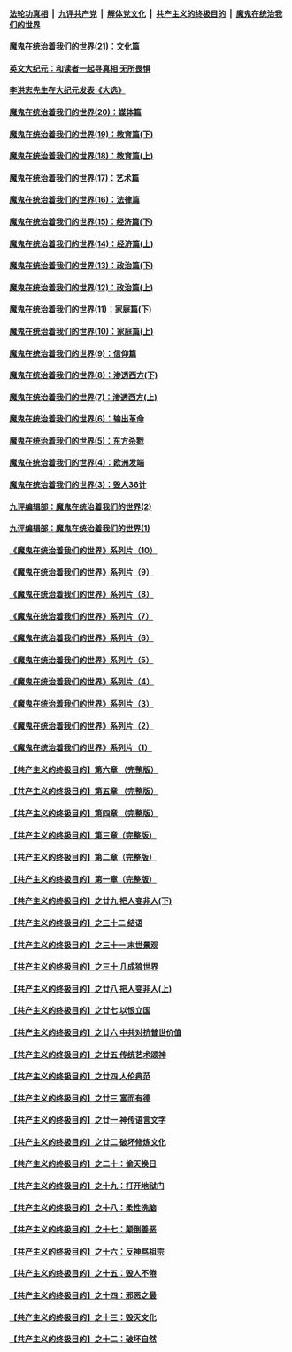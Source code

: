 

####  [法轮功真相](../../../../basic/blob/master/README.md?t=01172331) &nbsp;|&nbsp; [九评共产党](../../../../9ping.md/blob/master/README.md?t=01172331) &nbsp;|&nbsp; [解体党文化](../../../../jtdwh.md/blob/master/README.md?t=01172331)  &nbsp;|&nbsp; [共产主义的终极目的](../../../../gczydzjmd.md/blob/master/README.md?t=01172331) &nbsp;|&nbsp; [魔鬼在统治我们的世界](../../../../mgztzwmdsj.md/blob/master/README.md?t=01172331) 

#### [魔鬼在统治着我们的世界(21)：文化篇](../pages/nsc422/n10597706.md?t=01172331) 

#### [英文大纪元：和读者一起寻真相 无所畏惧](../pages/nsc422/n12542027.md?t=01172331) 

#### [李洪志先生在大纪元发表《大选》](../pages/nsc422/n12534746.md?t=01172331) 

#### [魔鬼在统治着我们的世界(20)：媒体篇](../pages/nsc422/n10586579.md?t=01172331) 

#### [魔鬼在统治着我们的世界(19)：教育篇(下)](../pages/nsc422/n10564808.md?t=01172331) 

#### [魔鬼在统治着我们的世界(18)：教育篇(上)](../pages/nsc422/n10526970.md?t=01172331) 

#### [魔鬼在统治着我们的世界(17)：艺术篇](../pages/nsc422/n10499093.md?t=01172331) 

#### [魔鬼在统治着我们的世界(16)：法律篇](../pages/nsc422/n10485969.md?t=01172331) 

#### [魔鬼在统治着我们的世界(15)：经济篇(下)](../pages/nsc422/n10469975.md?t=01172331) 

#### [魔鬼在统治着我们的世界(14)：经济篇(上)](../pages/nsc422/n10457370.md?t=01172331) 

#### [魔鬼在统治着我们的世界(13)：政治篇(下)](../pages/nsc422/n10448270.md?t=01172331) 

#### [魔鬼在统治着我们的世界(12)：政治篇(上)](../pages/nsc422/n10444576.md?t=01172331) 

#### [魔鬼在统治着我们的世界(11)：家庭篇(下)](../pages/nsc422/n10440961.md?t=01172331) 

#### [魔鬼在统治着我们的世界(10)：家庭篇(上)](../pages/nsc422/n10435448.md?t=01172331) 

#### [魔鬼在统治着我们的世界(9)：信仰篇](../pages/nsc422/n10432159.md?t=01172331) 

#### [魔鬼在统治着我们的世界(8)：渗透西方(下)](../pages/nsc422/n10429603.md?t=01172331) 

#### [魔鬼在统治着我们的世界(7)：渗透西方(上)](../pages/nsc422/n10426013.md?t=01172331) 

#### [魔鬼在统治着我们的世界(6)：输出革命](../pages/nsc422/n10421536.md?t=01172331) 

#### [魔鬼在统治着我们的世界(5)：东方杀戮](../pages/nsc422/n10417707.md?t=01172331) 

#### [魔鬼在统治着我们的世界(4)：欧洲发端](../pages/nsc422/n10414890.md?t=01172331) 

#### [魔鬼在统治着我们的世界(3)：毁人36计](../pages/nsc422/n10411583.md?t=01172331) 

#### [九评编辑部：魔鬼在统治着我们的世界(2)](../pages/nsc422/n10410036.md?t=01172331) 

#### [九评编辑部：魔鬼在统治着我们的世界(1)](../pages/nsc422/n10406825.md?t=01172331) 

#### [《魔鬼在统治着我们的世界》系列片（10）](../pages/nsc422/n12292670.md?t=01172331) 

#### [《魔鬼在统治着我们的世界》系列片（9）](../pages/nsc422/n12290859.md?t=01172331) 

#### [《魔鬼在统治着我们的世界》系列片（8）](../pages/nsc422/n12287445.md?t=01172331) 

#### [《魔鬼在统治着我们的世界》系列片（7）](../pages/nsc422/n12283425.md?t=01172331) 

#### [《魔鬼在统治着我们的世界》系列片（6）](../pages/nsc422/n12282314.md?t=01172331) 

#### [《魔鬼在统治着我们的世界》系列片（5）](../pages/nsc422/n12281419.md?t=01172331) 

#### [《魔鬼在统治着我们的世界》系列片（4）](../pages/nsc422/n12274024.md?t=01172331) 

#### [《魔鬼在统治着我们的世界》系列片（3）](../pages/nsc422/n12271322.md?t=01172331) 

#### [《魔鬼在统治着我们的世界》系列片（2）](../pages/nsc422/n12269049.md?t=01172331) 

#### [《魔鬼在统治着我们的世界》系列片（1）](../pages/nsc422/n12267575.md?t=01172331) 

#### [【共产主义的终极目的】第六章 （完整版）](../pages/nsc422/n11428913.md?t=01172331) 

#### [【共产主义的终极目的】第五章 （完整版）](../pages/nsc422/n11428912.md?t=01172331) 

#### [【共产主义的终极目的】第四章 （完整版）](../pages/nsc422/n11428907.md?t=01172331) 

#### [【共产主义的终极目的】第三章（完整版）](../pages/nsc422/n11428848.md?t=01172331) 

#### [【共产主义的终极目的】第二章（完整版）](../pages/nsc422/n11428831.md?t=01172331) 

#### [【共产主义的终极目的】第一章（完整版）](../pages/nsc422/n11417651.md?t=01172331) 

#### [【共产主义的终极目的】之廿九 把人变非人(下)](../pages/nsc422/n11344140.md?t=01172331) 

#### [【共产主义的终极目的】之三十二 结语](../pages/nsc422/n11360535.md?t=01172331) 

#### [【共产主义的终极目的】之三十一 末世景观](../pages/nsc422/n11351129.md?t=01172331) 

#### [【共产主义的终极目的】之三十 几成狼世界](../pages/nsc422/n11348280.md?t=01172331) 

#### [【共产主义的终极目的】之廿八 把人变非人(上)](../pages/nsc422/n11340492.md?t=01172331) 

#### [【共产主义的终极目的】之廿七 以恨立国](../pages/nsc422/n11336944.md?t=01172331) 

#### [【共产主义的终极目的】之廿六 中共对抗普世价值](../pages/nsc422/n11324785.md?t=01172331) 

#### [【共产主义的终极目的】之廿五 传统艺术颂神](../pages/nsc422/n11296396.md?t=01172331) 

#### [【共产主义的终极目的】之廿四 人伦典范](../pages/nsc422/n11296397.md?t=01172331) 

#### [【共产主义的终极目的】之廿三 富而有德](../pages/nsc422/n11283598.md?t=01172331) 

#### [【共产主义的终极目的】之廿一 神传语言文字](../pages/nsc422/n11263265.md?t=01172331) 

#### [【共产主义的终极目的】之廿二 破坏修炼文化](../pages/nsc422/n11245728.md?t=01172331) 

#### [【共产主义的终极目的】之二十：偷天换日](../pages/nsc422/n11238846.md?t=01172331) 

#### [【共产主义的终极目的】之十九：打开地狱门](../pages/nsc422/n11206376.md?t=01172331) 

#### [【共产主义的终极目的】之十八：柔性洗脑](../pages/nsc422/n11199994.md?t=01172331) 

#### [【共产主义的终极目的】之十七：颠倒善恶](../pages/nsc422/n11179782.md?t=01172331) 

#### [【共产主义的终极目的】之十六：反神骂祖宗](../pages/nsc422/n11166798.md?t=01172331) 

#### [【共产主义的终极目的】之十五：毁人不倦](../pages/nsc422/n11166792.md?t=01172331) 

#### [【共产主义的终极目的】之十四：邪恶之最](../pages/nsc422/n11150249.md?t=01172331) 

#### [【共产主义的终极目的】之十三：毁灭文化](../pages/nsc422/n11135227.md?t=01172331) 

#### [【共产主义的终极目的】之十二：破坏自然](../pages/nsc422/n11135214.md?t=01172331) 

